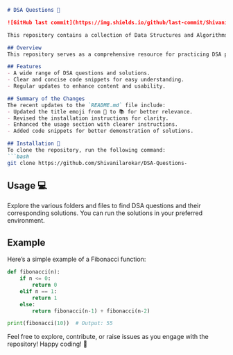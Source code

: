 ```markdown
# DSA Questions 📖

![GitHub last commit](https://img.shields.io/github/last-commit/Shivanilarokar/DSA-Questions-) ![License](https://img.shields.io/badge/license-MIT-blue.svg)

This repository contains a collection of Data Structures and Algorithms (DSA) questions along with their solutions, aimed at helping developers enhance their coding skills and understanding of DSA concepts.

## Overview
This repository serves as a comprehensive resource for practicing DSA problems, which are crucial for technical interviews and competitive programming. The solutions provided are in Python and cover various data structures and algorithms.

## Features
- A wide range of DSA questions and solutions.
- Clear and concise code snippets for easy understanding.
- Regular updates to enhance content and usability.

## Summary of the Changes
The recent updates to the `README.md` file include:
- Updated the title emoji from 📜 to 📚 for better relevance.
- Revised the installation instructions for clarity.
- Enhanced the usage section with clearer instructions.
- Added code snippets for better demonstration of solutions.

## Installation 🚀
To clone the repository, run the following command:
```bash
git clone https://github.com/Shivanilarokar/DSA-Questions-
```

## Usage 💻
Explore the various folders and files to find DSA questions and their corresponding solutions. You can run the solutions in your preferred environment.

## Example
Here’s a simple example of a Fibonacci function:
```python
def fibonacci(n):
    if n <= 0:
        return 0
    elif n == 1:
        return 1
    else:
        return fibonacci(n-1) + fibonacci(n-2)

print(fibonacci(10))  # Output: 55
```

Feel free to explore, contribute, or raise issues as you engage with the repository! Happy coding! 🚀
```